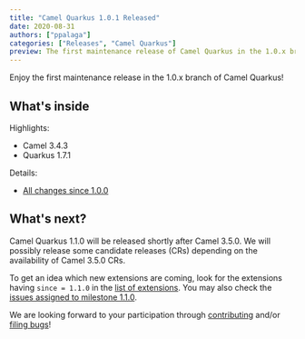 ```yaml
---
title: "Camel Quarkus 1.0.1 Released"
date: 2020-08-31
authors: ["ppalaga"]
categories: ["Releases", "Camel Quarkus"]
preview: The first maintenance release of Camel Quarkus in the 1.0.x branch
---
```


Enjoy the first maintenance release in the 1.0.x branch of Camel Quarkus!

## What's inside

Highlights:

* Camel 3.4.3
* Quarkus 1.7.1

Details:

* [All changes since 1.0.0](https://github.com/apache/camel-quarkus/compare/1.0.0...1.0.1)

## What's next?

Camel Quarkus 1.1.0 will be released shortly after Camel 3.5.0. We will possibly release some candidate releases (CRs)
depending on the availability of Camel 3.5.0 CRs.

To get an idea which new extensions are coming, look for the extensions
having `since = 1.1.0` in the [list of extensions](https://camel.apache.org/camel-quarkus/latest/reference/index.html).
You may also check the [issues assigned to milestone 1.1.0](https://github.com/apache/camel-quarkus/milestone/5?closed=1).

We are looking forward to your participation through
[contributing](https://camel.apache.org/camel-quarkus/latest/contributor-guide/index.html) and/or
[filing bugs](https://github.com/apache/camel-quarkus/issues/new)!